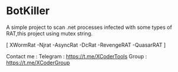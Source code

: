 # BotKiller

A simple project to scan .net processes infected with some types of RAT,this project using mutex string.

[ XWormRat -Njrat -AsyncRat -DcRat -RevengeRAT -QuasarRAT ]

Contact me : Telegram : https://t.me/XCoderTools Group : https://t.me/XCoderGroup
